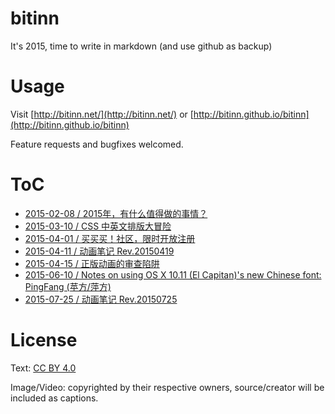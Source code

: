 
bitinn
======

It's 2015, time to write in markdown (and use github as backup)


# Usage

Visit [http://bitinn.net/](http://bitinn.net/) or [http://bitinn.github.io/bitinn](http://bitinn.github.io/bitinn)

Feature requests and bugfixes welcomed.


# ToC

- [2015-02-08 / 2015年，有什么值得做的事情？](https://github.com/bitinn/bitinn/blob/master/2015/02-08.md)
- [2015-03-10 / CSS 中英文排版大冒险](https://github.com/bitinn/bitinn/blob/master/2015/03-10.md)
- [2015-04-01 / 买买买！社区，限时开放注册](https://github.com/bitinn/bitinn/blob/master/2015/04-01.md)
- [2015-04-11 / 动画笔记 Rev.20150419](https://github.com/bitinn/bitinn/blob/master/2015/04-11.md)
- [2015-04-15 / 正版动画的审查陷阱](https://github.com/bitinn/bitinn/blob/master/2015/04-15.md)
- [2015-06-10 / Notes on using OS X 10.11 (El Capitan)'s new Chinese font: PingFang (苹方/萍方)](https://github.com/bitinn/bitinn/blob/master/2015/06-10.md)
- [2015-07-25 / 动画笔记 Rev.20150725](https://github.com/bitinn/bitinn/blob/master/2015/07-25.md)


# License

Text: [CC BY 4.0](http://creativecommons.org/licenses/by/4.0/)

Image/Video: copyrighted by their respective owners, source/creator will be included as captions.
